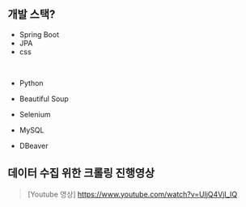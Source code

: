 ## 개발 스택?
  * Spring Boot
  * JPA
  * css
<br>

  * Python
  * Beautiful Soup
  * Selenium

  * MySQL
  * DBeaver

    
## 데이터 수집 위한 크롤링 진행영상

> [Youtube 영상]  <https://www.youtube.com/watch?v=UljQ4VjI_IQ>
